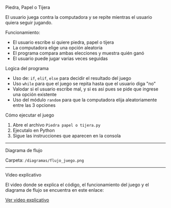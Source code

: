 Piedra, Papel o Tijera

 El usuario juega contra la computadora y se repite mientras el usuario quiera seguir jugando.



Funcionamiento:

- El usuario escribe si quiere piedra, papel o tijera
- La computadora elige una opción aleatoria
- El programa compara ambas elecciones y muestra quién ganó
- El usuario puede jugar varias veces seguidas

Logica del programa

- Uso de: `if`, `elif`, `else` para decidir el resultado del juego
- Uso `while` para que el juego se repita hasta que el usuario diga "no"
- Valodar si el usuario escribe mal, y si es asi pues se pide que ingrese una opción existente
- Uso del módulo `random` para que la computadora elija aleatoriamente entre las 3 opciones


Cómo ejecutar el juego

1. Abre el archivo `Piedra papel o tijera.py`
2. Ejecutalo en Python
3. Sigue las instrucciones que aparecen en la consola

---
Diagrama de flujo

Carpeta: `/diagramas/flujo_juego.png`

---
Video explicativo

El video donde se explica el código, el funcionamiento del juego y el diagrama de flujo se encuentra en este enlace:

[Ver video explicativo](https://...)
